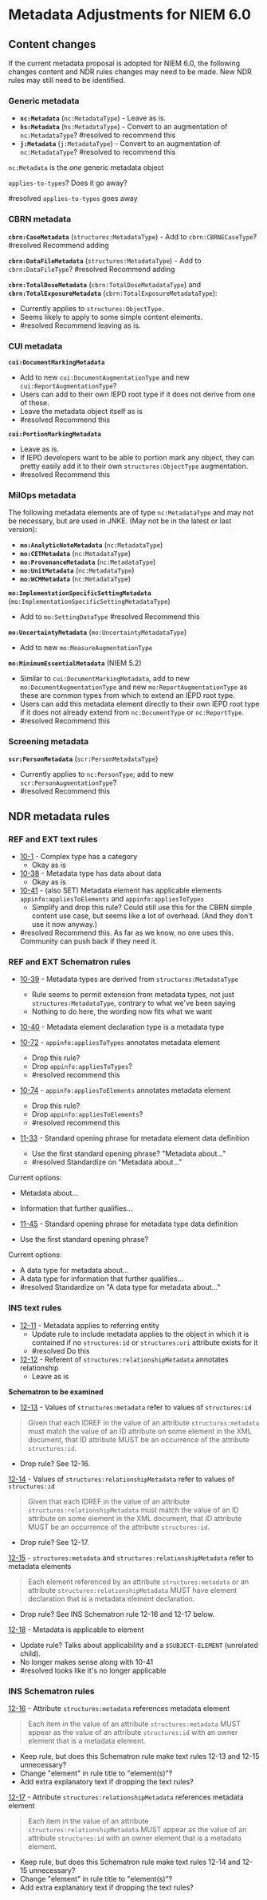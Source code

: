 
# Metadata Adjustments for NIEM 6.0

## Content changes

If the current metadata proposal is adopted for NIEM 6.0, the following changes content and NDR rules changes may need to be made.  New NDR rules may still need to be identified.

### Generic metadata

- **`nc:Metadata`** (`nc:MetadataType`) - Leave as is.
- **`hs:Metadata`** (`hs:MetadataType`) - Convert to an augmentation of `nc:MetadataType`? #resolved to recommend this
- **`j:Metadata`** (`j:MetadataType`) - Convert to an augmentation of `nc:MetadataType`? #resolved to recommend this

`nc:Metadata` is the _one_ generic metadata object

`applies-to-types`? Does it go away?

#resolved `applies-to-types` goes away

### CBRN metadata

**`cbrn:CaseMetadata`** (`structures:MetadataType`) - Add to `cbrn:CBRNECaseType`? #resolved Recommend adding

**`cbrn:DataFileMetadata`** (`structures:MetadataType`) - Add to `cbrn:DataFileType`? #resolved Recommend adding

**`cbrn:TotalDoseMetadata`** (`cbrn:TotalDoseMetadataType`) and **`cbrn:TotalExposureMetadata`** (`cbrn:TotalExposureMetadataType`):

- Currently applies to `structures:ObjectType`.
- Seems likely to apply to some simple content elements.
- #resolved Recommend leaving as is.

### CUI metadata

**`cui:DocumentMarkingMetadata`**

- Add to new `cui:DocumentAugmentationType` and new `cui:ReportAugmentationType`?
- Users can add to their own IEPD root type if it does not derive from one of these.
- Leave the metadata object itself as is
- #resolved Recommend this

**`cui:PortionMarkingMetadata`**

- Leave as is.
- If IEPD developers want to be able to portion mark any object, they can pretty easily add it to their own `structures:ObjectType` augmentation.
- #resolved Recommend this

### MilOps metadata

The following metadata elements are of type `nc:MetadataType` and may not be necessary, but are used in JNKE. (May not be in the latest or last version):

- **`mo:AnalyticNoteMetadata`** (`nc:MetadataType`)
- **`mo:CETMetadata`** (`nc:MetadataType`)
- **`mo:ProvenanceMetadata`** (`nc:MetadataType`)
- **`mo:UnitMetadata`** (`nc:MetadataType`)
- **`mo:WCMMetadata`** (`nc:MetadataType`)

**`mo:ImplementationSpecificSettingMetadata`** (`mo:ImplementationSpecificSettingMetadataType`)

- Add to `mo:SettingDataType` #resolved Recommend this

**`mo:UncertaintyMetadata`** (`mo:UncertaintyMetadataType`)

- Add to new `mo:MeasureAugmentationType`

**`mo:MinimumEssentialMetadata`** (NIEM 5.2)

- Similar to `cui:DocumentMarkingMetadata`, add to new `mo:DocumentAugmentationType` and new `mo:ReportAugmentationType` as these are common types from which to extend an IEPD root type.
- Users can add this metadata element directly to their own IEPD root type if it does not already extend from `nc:DocumentType` or `nc:ReportType`.
- #resolved Recommend this

### Screening metadata

**`scr:PersonMetadata`** (`scr:PersonMetadataType`)

- Currently applies to `nc:PersonType`; add to new `scr:PersonAugmentationType`?
- #resolved Recommend this

## NDR metadata rules

### REF and EXT text rules

- [10-1](https://niem.github.io/NIEM-NDR/v5.0/niem-ndr.html#rule_10-1) - Complex type has a category
	- Okay as is
- [10-38](https://niem.github.io/NIEM-NDR/v5.0/niem-ndr.html#rule_10-38) - Metadata type has data about data
	- Okay as is
- [10-41](https://niem.github.io/NIEM-NDR/v5.0/niem-ndr.html#rule_10-41) - (also SET) Metadata element has applicable elements `appinfo:appliesToElements` and `appinfo:appliesToTypes`
	- Simplify and drop this rule?  Could still use this for the CBRN simple content use case, but seems like a lot of overhead. (And they don't use it now anyway.)
- #resolved Recommend this. As far as we know, no one uses this. Community can push back if they need it.

### REF and EXT Schematron rules

- [10-39](https://niem.github.io/NIEM-NDR/v5.0/niem-ndr.html#rule_10-39) - Metadata types are derived from `structures:MetadataType`
	- Rule seems to permit extension from metadata types, not just `structures:MetadataType`, contrary to what we've been saying
	- Nothing to do here, the wording now fits what we want
- [10-40](https://niem.github.io/NIEM-NDR/v5.0/niem-ndr.html#rule_10-40) - Metadata element declaration type is a metadata type

- [10-72](https://niem.github.io/NIEM-NDR/v5.0/niem-ndr.html#rule_10-72) - `appinfo:appliesToTypes` annotates metadata element
	- Drop this rule?
	- Drop `appinfo:appliesToTypes`?
	- #resolved recommend this

- [10-74](https://niem.github.io/NIEM-NDR/v5.0/niem-ndr.html#rule_10-74) - `appinfo:appliesToElements` annotates metadata element
	- Drop this rule?
	- Drop `appinfo:appliesToElements`?
	- #resolved recommend this

- [11-33](https://niem.github.io/NIEM-NDR/v5.0/niem-ndr.html#rule_11-33) - Standard opening phrase for metadata element data definition
	- Use the first standard opening phrase? "Metadata about..."
	- #resolved Standardize on "Metadata about..."

Current options:

- Metadata about...
- Information that further qualifies...

- [11-45](https://niem.github.io/NIEM-NDR/v5.0/niem-ndr.html#rule_11-45) - Standard opening phrase for metadata type data definition

- Use the first standard opening phrase?

Current options:
- A data type for metadata about...
- A data type for information that further qualifies...
- #resolved Standardize on "A data type for metadata about..."

### INS text rules

- [12-11](https://niem.github.io/NIEM-NDR/v5.0/niem-ndr.html#rule_12-11) - Metadata applies to referring entity
	- Update rule to include metadata applies to the object in which it is contained if no `structures:id` or `structures:uri` attribute exists for it
	- #resolved Do this
- [12-12](https://niem.github.io/NIEM-NDR/v5.0/niem-ndr.html#rule_12-12) - Referent of `structures:relationshipMetadata` annotates relationship
	- Leave as is

**Schematron to be examined**

- [12-13](https://niem.github.io/NIEM-NDR/v5.0/niem-ndr.html#rule_12-13) - Values of `structures:metadata` refer to values of `structures:id`

> Given that each IDREF in the value of an attribute `structures:metadata` must match the value of an ID attribute on some element in the XML document, that ID attribute MUST be an occurrence of the attribute `structures:id`.

- Drop rule?  See 12-16.

[12-14](https://niem.github.io/NIEM-NDR/v5.0/niem-ndr.html#rule_12-14) - Values of `structures:relationshipMetadata` refer to values of `structures:id`

> Given that each IDREF in the value of an attribute `structures:relationshipMetadata` must match the value of an ID attribute on some element in the XML document, that ID attribute MUST be an occurrence of the attribute `structures:id`.

- Drop rule?  See 12-17.

[12-15](https://niem.github.io/NIEM-NDR/v5.0/niem-ndr.html#rule_12-15) - `structures:metadata` and `structures:relationshipMetadata` refer to metadata elements

> Each element referenced by an attribute `structures:metadata` or an attribute `structures:relationshipMetadata` MUST have element declaration that is a metadata element declaration.

- Drop rule?  See INS Schematron rule 12-16 and 12-17 below.

[12-18](https://niem.github.io/NIEM-NDR/v5.0/niem-ndr.html#rule_12-18) - Metadata is applicable to element

- Update rule?  Talks about applicability and a `$SUBJECT-ELEMENT` (unrelated child).
- No longer makes sense along with 10-41
- #resolved looks like it's no longer applicable

### INS Schematron rules

[12-16](https://niem.github.io/NIEM-NDR/v5.0/niem-ndr.html#rule_12-16) - Attribute `structures:metadata` references metadata element

> Each item in the value of an attribute `structures:metadata` MUST appear as the value of an attribute `structures:id` with an owner element that is a metadata element.

- Keep rule, but does this Schematron rule make text rules 12-13 and 12-15 unnecessary?
- Change "element" in rule title to "element(s)"?
- Add extra explanatory text if dropping the text rules?

[12-17](https://niem.github.io/NIEM-NDR/v5.0/niem-ndr.html#rule_12-17) - Attribute `structures:relationshipMetadata` references metadata element

> Each item in the value of an attribute `structures:relationshipMetadata` MUST appear as the value of an attribute `structures:id` with an owner element that is a metadata element.

- Keep rule, but does this Schematron rule make text rules 12-14 and 12-15 unnecessary?
- Change "element" in rule title to "element(s)"?
- Add extra explanatory text if dropping the text rules?
